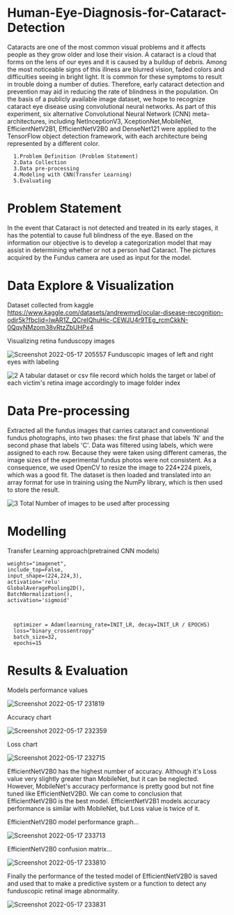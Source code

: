 # Human-Eye-Diagnosis-for-Cataract-Detection


Cataracts are one of the most common visual problems and it affects people as they grow older and lose their vision. A cataract is a cloud that forms on the lens of our eyes and it is caused by a buildup of debris. Among the most noticeable signs of this illness are blurred vision, faded colors and difficulties seeing in bright light. It is common for these symptoms to result in trouble doing a number of duties. Therefore, early cataract detection and prevention may aid in reducing the rate of blindness in the population. On the basis of a publicly available image dataset, we hope to recognize cataract eye disease using convolutional neural networks. As part of this experiment, six alternative Convolutional Neural Network (CNN) meta-architectures, including NetInceptionV3, XceptionNet,MobileNet, EfficientNetV2B1, EfficientNetV2B0 and DenseNet121 were applied to the TensorFlow object detection framework, with each architecture being represented by a different color.


      1.Problem Definition (Problem Statement)
      2.Data Collection
      3.Data pre-processing
      4.Modeling with CNN(Transfer Learning)
      5.Evaluating
      

# Problem Statement
In the event that Cataract is not detected and treated in its early stages, it has the potential to cause full blindness of the eye. Based on the information our objective is to develop a categorization model that may assist in determining whether or not a person had Cataract. The pictures acquired by the Fundus camera are used as input for the model.


# Data Explore & Visualization

Dataset collected from kaggle 
 https://www.kaggle.com/datasets/andrewmvd/ocular-disease-recognition-odir5k?fbclid=IwAR1Z_QCreIQhuHic-CEWJU4r9TEg_rcmCkkN-0QqyNMzom38vRtzZbUHPx4
 
 
Visualizing retina funduscopy images

![Screenshot 2022-05-17 205557](https://user-images.githubusercontent.com/54286216/168842481-83d11bd3-1b14-4154-8206-09f065ba384d.png)
Funduscopic images of left and right eyes with labeling




![2](https://user-images.githubusercontent.com/54286216/168843271-21ddadbe-daaf-4e23-a966-68f23bcb00af.png)
 A tabular dataset or csv file record which holds the target or label of each victim's retina image accordingly to image folder index



# Data Pre-processing

   Extracted all the fundus images that carries cataract and conventional fundus photographs, into two phases: the first phase that labels 'N' and the second phase that labels 'C'. Data was filtered using labels, which were assigned to each row. Because they were taken using different cameras, the image sizes of the experimental fundus photos were not consistent. As a consequence, we used OpenCV to resize the image to 224*224 pixels, which was a good fit. The dataset is then loaded and translated into an array format for use in training using the NumPy library, which is then used to store the result.
   
  
  ![3](https://user-images.githubusercontent.com/54286216/168846933-3c54cd17-a40e-4519-a230-3fa2fb28c1d7.png)
  Total Number of images to be used after processing
  
 


# Modelling

Transfer Learning approach(pretrained CNN models)

    weights="imagenet",
    include_top=False,
    input_shape=(224,224,3),
    activation='relu'
    GlobalAveragePooling2D(),
    BatchNormalization(),
    activation='sigmoid'



      optimizer = Adam(learning_rate=INIT_LR, decay=INIT_LR / EPOCHS)
      loss="binary_crossentropy"
      batch_size=32,
      epochs=15
              
      
      
# Results & Evaluation

Models performance values

![Screenshot 2022-05-17 231819](https://user-images.githubusercontent.com/54286216/168874341-a4b7de4a-565c-49b2-a613-8c6116ef88a9.png)

Accuracy chart

![Screenshot 2022-05-17 232359](https://user-images.githubusercontent.com/54286216/168874438-69d663bc-d315-4615-a6c3-dc239065a2de.png)

Loss chart

![Screenshot 2022-05-17 232715](https://user-images.githubusercontent.com/54286216/168874483-1ce556d6-8309-4690-abba-51d375628357.png)


EfficientNetV2B0 has the highest number of accuracy. Although it's Loss value very slightly greater than MobileNet, but it can be neglected. However, MobileNet's accuracy performance is pretty good but not fine tuned like EfficientNetV2B0. We can come to conclusion that EfficientNetV2B0 is the best model. EfficientNetV2B1 models accuracy performance is similar with MobileNet, but Loss value is twice of it.



EfficientNetV2B0 model performance graph...

![Screenshot 2022-05-17 233713](https://user-images.githubusercontent.com/54286216/168876016-dc0f1add-8215-4362-ad3c-dde99b05c16a.png)



EfficientNetV2B0 confusion matrix...

![Screenshot 2022-05-17 233810](https://user-images.githubusercontent.com/54286216/168876076-9355ddb2-617b-4917-8223-49aeec06d26c.png)




Finally the performance of the tested model of EfficientNetV2B0 is saved and used that to make a predictive system or a function to detect any funduscopic retinal image abnormality.

![Screenshot 2022-05-17 233831](https://user-images.githubusercontent.com/54286216/168876726-93d65007-a0bc-40e4-967a-c33a6de41236.png)








